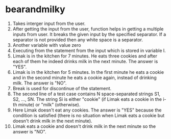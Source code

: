 # bearandmilky
1. Takes interger input from the user.
2. After getting the input from the user, function helps in getting a multiple inputs from user. It breaks the given input by the specified separator. If a separator is not provided then any white space is a separator.
3.  Another variable with value zero
4.  Executing  from the statement from the input which is stored in variable l.
5.  Limak is in the kitchen for 7 minutes. He eats three cookies and after each of them he indeed drinks milk in the next minute. The answer is "YES".
6.  Limak is in the kitchen for 5 minutes. In the first minute he eats a cookie and in the second minute he eats a cookie again, instead of drinking milk. The answer is "NO".
7.  Break is used for discontinue of the statement.
8.  The second line of a test case contains N space-separated strings S1, S2, ..., SN. The string Si is either "cookie" (if Limak eats a cookie in the i-th minute) or "milk" (otherwise).
9.  Here Limak doesn't eat any cookies. The answer is "YES" because the condition is satisfied (there is no situation when Limak eats a cookie but doesn't drink milk in the next minute).
10.  Limak eats a cookie and doesn't drink milk in the next minute so the answer is "NO".
